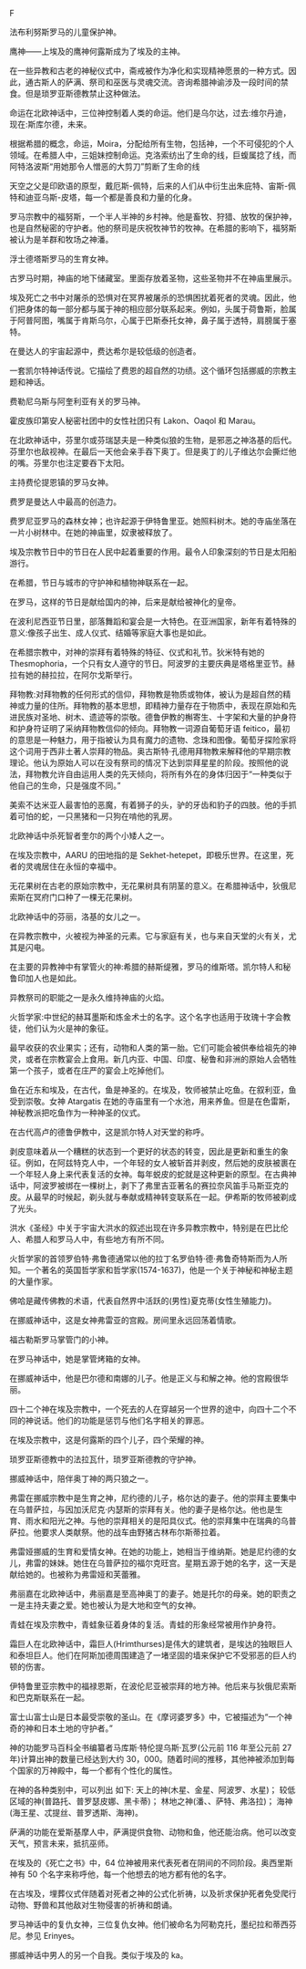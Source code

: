 <title>Dictionary of Pagan Religions</title> <link href="e9780806537023_css.css" rel="stylesheet" type="text/css"> 

F

法布利努斯罗马的儿童保护神。

鹰神——上埃及的鹰神何露斯成为了埃及的主神。

在一些异教和古老的神秘仪式中，斋戒被作为净化和实现精神愿景的一种方式。因此，通古斯人的萨满、祭司和巫医与灵魂交流。咨询希腊神谕涉及一段时间的禁食。但是琐罗亚斯德教禁止这种做法。

命运在北欧神话中，三位神控制着人类的命运。他们是乌尔达，过去:维尔丹迪，现在:斯库尔德，未来。

根据希腊的概念，命运，Moira，分配给所有生物，包括神，一个不可侵犯的个人领域。在希腊人中，三姐妹控制命运。克洛索纺出了生命的线，巨蝮属捻了线，而阿特洛波斯“用她那令人憎恶的大剪刀”剪断了生命的线

天空之父是印欧语的原型，戴厄斯-佩特，后来的人们从中衍生出朱庇特、宙斯-佩特和迪亚乌斯-皮塔，每一个都是善良和力量的化身。

罗马宗教中的福努斯，一个半人半神的乡村神。他是畜牧、狩猎、放牧的保护神，也是自然秘密的守护者。他的祭司是庆祝牧神节的牧神。在希腊的影响下，福努斯被认为是羊群和牧场之神潘。

浮士德塔斯罗马的生育女神。

古罗马时期，神庙的地下储藏室。里面存放着圣物，这些圣物并不在神庙里展示。

埃及死亡之书中对屠杀的恐惧对在冥界被屠杀的恐惧困扰着死者的灵魂。因此，他们把身体的每一部分都与属于神的相应部分联系起来。例如，头属于荷鲁斯，脸属于阿普阿图，嘴属于肯斯乌尔，心属于巴斯泰托女神，鼻子属于透特，肩膀属于塞特。

在曼达人的宇宙起源中，费达希尔是较低级的创造者。

一套凯尔特神话传说。它描绘了费恩的超自然的功绩。这个循环包括挪威的宗教主题和神话。

费勒尼乌斯与阿奎利亚有关的罗马神。

霍皮族印第安人秘密社团中的女性社团只有 Lakon、Oaqol 和 Marau。

在北欧神话中，芬里尔或芬瑞瑟夫是一种类似狼的生物，是邪恶之神洛基的后代。芬里尔也敌视神。在最后一天他会亲手吞下奥丁。但是奥丁的儿子维达尔会撕烂他的嘴。芬里尔也注定要吞下太阳。

主持费伦提恩镇的罗马女神。

费罗是曼达人中最高的创造力。

费罗尼亚罗马的森林女神；也许起源于伊特鲁里亚。她照料树木。她的寺庙坐落在一片小树林中。在她的神庙里，奴隶被释放了。

埃及宗教节日中的节日在人民中起着重要的作用。最令人印象深刻的节日是太阳船游行。

在希腊，节日与城市的守护神和植物神联系在一起。

在罗马，这样的节日是献给国内的神，后来是献给被神化的皇帝。

在波利尼西亚节日里，部落舞蹈和宴会是一大特色。在亚洲国家，新年有着特殊的意义:像孩子出生、成人仪式、结婚等家庭大事也是如此。

在希腊宗教中，对神的崇拜有着特殊的特征、仪式和礼节。狄米特有她的 Thesmophoria，一个只有女人遵守的节日。阿波罗的主要庆典是塔格里亚节。赫拉有她的赫拉拉，在阿尔戈斯举行。

拜物教:对拜物教的任何形式的信仰，拜物教是物质或物体，被认为是超自然的精神或力量的住所。拜物教的基本思想，即精神力量存在于物质中，表现在原始和先进民族对圣地、树木、遗迹等的崇敬。德鲁伊教的槲寄生、十字架和大量的护身符和护身符证明了采纳拜物教信仰的倾向。拜物教一词源自葡萄牙语 feitico，最初的意思是一种魅力，用于指被认为具有魔力的遗物、念珠和图像。葡萄牙探险家将这个词用于西非土著人崇拜的物品。奥古斯特·孔德用拜物教来解释他的早期宗教理论。他认为原始人可以在没有祭司的情况下达到崇拜星星的阶段。按照他的说法，拜物教允许自由运用人类的先天倾向，将所有外在的身体归因于“一种类似于他自己的生命，只是强度不同。”

美索不达米亚人最害怕的恶魔，有着狮子的头，驴的牙齿和豹子的四肢。他的手抓着可怕的蛇，一只黑猪和一只狗在啃他的乳房。

北欧神话中杀死智者奎尔的两个小矮人之一。

在埃及宗教中，AARU 的田地指的是 Sekhet-hetepet，即极乐世界。在这里，死者的灵魂居住在永恒的幸福中。

无花果树在古老的原始宗教中，无花果树具有阴茎的意义。在希腊神话中，狄俄尼索斯在冥府门口种了一棵无花果树。

北欧神话中的芬丽，洛基的女儿之一。

在异教宗教中，火被视为神圣的元素。它与家庭有关，也与来自天堂的火有关，尤其是闪电。

在主要的异教神中有掌管火的神:希腊的赫斯缇雅，罗马的维斯塔。凯尔特人和秘鲁印加人也是如此。

异教祭司的职能之一是永久维持神庙的火焰。

火哲学家:中世纪的赫耳墨斯和炼金术士的名字。这个名字也适用于玫瑰十字会教徒，他们认为火是神的象征。

最早收获的农业果实；还有，动物和人类的第一胎。它们可能会被供奉给祖先的神灵，或者在宗教宴会上食用。新几内亚、中国、印度、秘鲁和非洲的原始人会牺牲第一个孩子，或者在庄严的宴会上吃掉他们。

鱼在近东和埃及，在古代，鱼是神圣的。在埃及，牧师被禁止吃鱼。在叙利亚，鱼受到崇敬。女神 Atargatis 在她的寺庙里有一个水池，用来养鱼。但是在色雷斯，神秘教派把吃鱼作为一种神圣的仪式。

在古代高卢的德鲁伊教中，这是凯尔特人对天堂的称呼。

剥皮意味着从一个糟糕的状态到一个更好的状态的转变，因此是更新和重生的象征。例如，在阿兹特克人中，一个年轻的女人被斩首并剥皮，然后她的皮肤被裹在一个年轻人身上来代表复活的女神。每年蜕皮的蛇就是这种更新的原型。在古典神话中，阿波罗被绑在一棵树上，剥下了弗里吉亚著名的赛拉奈风笛手马斯亚克的皮。从最早的时候起，剃头就与奉献或精神转变联系在一起。伊希斯的牧师被剃成了光头。

洪水《圣经》中关于宇宙大洪水的叙述出现在许多异教宗教中，特别是在巴比伦人、希腊人和罗马人中，有些地方有所不同。

火哲学家的首领罗伯特·弗鲁德通常以他的拉丁名罗伯特·德·弗鲁奇特斯而为人所知。一个著名的英国哲学家和哲学家(1574-1637)，他是一个关于神秘和神秘主题的大量作家。

佛哈是藏传佛教的术语，代表自然界中活跃的(男性)夏克蒂(女性生殖能力)。

在挪威神话中，这是女神弗雷亚的宫殿。房间里永远回荡着情歌。

福古勒斯罗马掌管门的小神。

在罗马神话中，她是掌管烤箱的女神。

在挪威神话中，他是巴尔德和南娜的儿子。他是正义与和解之神。他的宫殿很华丽。

四十二个神在埃及宗教中，一个死去的人在穿越另一个世界的途中，向四十二个不同的神说话。他们的功能是惩罚与他们名字相关的罪恶。

在埃及宗教中，这是何露斯的四个儿子，四个荣耀的神。

琐罗亚斯德教中的法拉瓦什，琐罗亚斯德教的守护神。

挪威神话中，陪伴奥丁神的两只狼之一。

弗雷在挪威宗教中是生育之神，尼约德的儿子，格尔达的妻子。他的崇拜主要集中在乌普萨拉，与因加沃尼克·内瑟斯的崇拜有关。他的妻子是格尔达。他也是生育、雨水和阳光之神。与他的崇拜相关的是阳具仪式。他的崇拜集中在瑞典的乌普萨拉。他要求人类献祭。他的战车由野猪古林布尔斯蒂拉着。

弗雷娅挪威的生育和爱情女神。在她的功能上，她相当于维纳斯。她是尼约德的女儿，弗雷的妹妹。她住在乌普萨拉的福尔克旺宫。星期五源于她的名字，这一天是献给她的。也被称为弗雷娅和芙蕾雅。

弗丽嘉在北欧神话中，弗丽嘉是至高神奥丁的妻子。她是托尔的母亲。她的职责之一是主持夫妻之爱。她也被认为是大地和空气的女神。

青蛙在埃及宗教中，青蛙象征着身体的复活。青蛙的形象经常被用作护身符。

霜巨人在北欧神话中，霜巨人(Hrimthurses)是伟大的建筑者，是埃达的独眼巨人和泰坦巨人。他们在阿斯加德周围建造了一堵坚固的墙来保护它不受邪恶的巨人约顿的伤害。

伊特鲁里亚宗教中的福禄恩斯，在波伦尼亚被崇拜的地方神。他后来与狄俄尼索斯和巴克斯联系在一起。

富士山富士山是日本最受崇敬的圣山。在《摩诃婆罗多》中，它被描述为“一个神奇的神和日本土地的守护者。”

神的功能罗马百科全书编纂者马库斯·特伦提乌斯·瓦罗(公元前 116 年至公元前 27 年)计算出神的数量已经达到大约 30，000。随着时间的推移，其他神被添加到每个国家的万神殿中，每一个都有个性化的属性。

在神的各种类别中，可以列出
如下:
天上的神(木星、金星、阿波罗、水星)；
较低区域的神(普路托、普罗瑟皮娜、黑卡蒂)；
林地之神(潘、、萨特、弗洛拉)；
海神(海王星、忒提丝、普罗透斯、海神)。

萨满的功能在爱斯基摩人中，萨满提供食物、动物和鱼，他还能治病。他可以改变天气，预言未来，抵抗巫师。

在埃及的《死亡之书》中，64 位神被用来代表死者在阴间的不同阶段。奥西里斯神有 50 个名字来称呼他，每一个他想去的地方都有他的名字。

在古埃及，埋葬仪式伴随着对死者之神的公式化祈祷，以及祈求保护死者免受爬行动物、野兽和其他敌对生物侵害的祈祷和朗诵。

罗马神话中的复仇女神，三位复仇女神。他们被命名为阿勒克托，墨纪拉和蒂西芬尼。参见 Erinyes。

挪威神话中男人的另一个自我。类似于埃及的 ka。